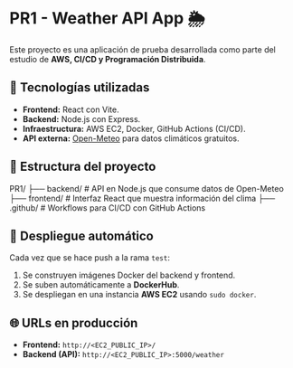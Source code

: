 # PR1 - Weather API App 🌦️

Este proyecto es una aplicación de prueba desarrollada como parte del estudio de **AWS, CI/CD y Programación Distribuida**.  

## 🚀 Tecnologías utilizadas  
- **Frontend:** React con Vite.  
- **Backend:** Node.js con Express.  
- **Infraestructura:** AWS EC2, Docker, GitHub Actions (CI/CD).  
- **API externa:** [Open-Meteo](https://open-meteo.com/) para datos climáticos gratuitos.  

## 📂 Estructura del proyecto  
PR1/
├── backend/ # API en Node.js que consume datos de Open-Meteo
├── frontend/ # Interfaz React que muestra información del clima
├── .github/ # Workflows para CI/CD con GitHub Actions

## 🔧 Despliegue automático  
Cada vez que se hace push a la rama `test`:  
1. Se construyen imágenes Docker del backend y frontend.  
2. Se suben automáticamente a **DockerHub**.  
3. Se despliegan en una instancia **AWS EC2** usando `sudo docker`.  

## 🌐 URLs en producción  
- **Frontend:** `http://<EC2_PUBLIC_IP>/`  
- **Backend (API):** `http://<EC2_PUBLIC_IP>:5000/weather`
